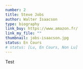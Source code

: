 ```yaml
---
number: 2
title: Steve Jobs
author: Walter Isaacson
type: biography
link_buy: https://www.amazon.fr/
link_my_file: ""
thumbnail: jobs-isaacson.jpg
status: En Cours
# status: [Lu, En Cours, Non Lu]
---
```


Test
